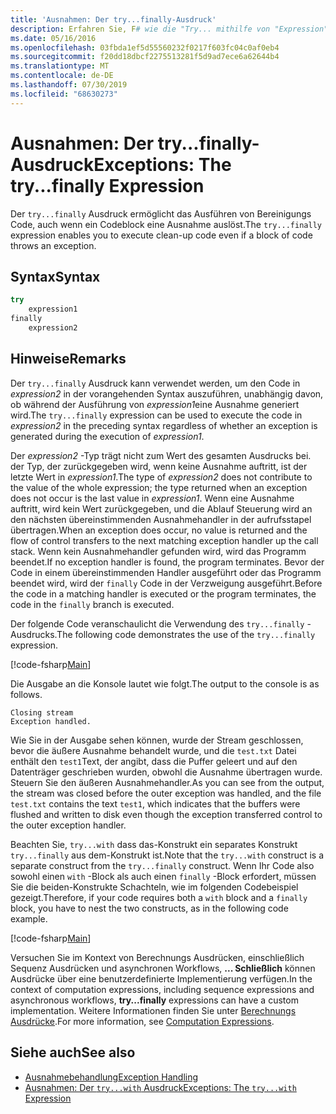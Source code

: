 ```yaml
---
title: 'Ausnahmen: Der try...finally-Ausdruck'
description: Erfahren Sie, F# wie die "Try... mithilfe von "Expression" können Sie auch dann Bereinigungs Code ausführen, wenn ein Codeblock eine Ausnahme auslöst.
ms.date: 05/16/2016
ms.openlocfilehash: 03fbda1ef5d55560232f0217f603fc04c0af0eb4
ms.sourcegitcommit: f20dd18dbcf2275513281f5d9ad7ece6a62644b4
ms.translationtype: MT
ms.contentlocale: de-DE
ms.lasthandoff: 07/30/2019
ms.locfileid: "68630273"
---
```

# <a name="exceptions-the-tryfinally-expression"></a><span data-ttu-id="6b1d4-103">Ausnahmen: Der try...finally-Ausdruck</span><span class="sxs-lookup"><span data-stu-id="6b1d4-103">Exceptions: The try...finally Expression</span></span>

<span data-ttu-id="6b1d4-104">Der `try...finally` Ausdruck ermöglicht das Ausführen von Bereinigungs Code, auch wenn ein Codeblock eine Ausnahme auslöst.</span><span class="sxs-lookup"><span data-stu-id="6b1d4-104">The `try...finally` expression enables you to execute clean-up code even if a block of code throws an exception.</span></span>

## <a name="syntax"></a><span data-ttu-id="6b1d4-105">Syntax</span><span class="sxs-lookup"><span data-stu-id="6b1d4-105">Syntax</span></span>

```fsharp
try
    expression1
finally
    expression2
```

## <a name="remarks"></a><span data-ttu-id="6b1d4-106">Hinweise</span><span class="sxs-lookup"><span data-stu-id="6b1d4-106">Remarks</span></span>

<span data-ttu-id="6b1d4-107">Der `try...finally` Ausdruck kann verwendet werden, um den Code in *expression2* in der vorangehenden Syntax auszuführen, unabhängig davon, ob während der Ausführung von *expression1*eine Ausnahme generiert wird.</span><span class="sxs-lookup"><span data-stu-id="6b1d4-107">The `try...finally` expression can be used to execute the code in *expression2* in the preceding syntax regardless of whether an exception is generated during the execution of *expression1*.</span></span>

<span data-ttu-id="6b1d4-108">Der *expression2* -Typ trägt nicht zum Wert des gesamten Ausdrucks bei. der Typ, der zurückgegeben wird, wenn keine Ausnahme auftritt, ist der letzte Wert in *expression1*.</span><span class="sxs-lookup"><span data-stu-id="6b1d4-108">The type of *expression2* does not contribute to the value of the whole expression; the type returned when an exception does not occur is the last value in *expression1*.</span></span> <span data-ttu-id="6b1d4-109">Wenn eine Ausnahme auftritt, wird kein Wert zurückgegeben, und die Ablauf Steuerung wird an den nächsten übereinstimmenden Ausnahmehandler in der aufrufsstapel übertragen.</span><span class="sxs-lookup"><span data-stu-id="6b1d4-109">When an exception does occur, no value is returned and the flow of control transfers to the next matching exception handler up the call stack.</span></span> <span data-ttu-id="6b1d4-110">Wenn kein Ausnahmehandler gefunden wird, wird das Programm beendet.</span><span class="sxs-lookup"><span data-stu-id="6b1d4-110">If no exception handler is found, the program terminates.</span></span> <span data-ttu-id="6b1d4-111">Bevor der Code in einem übereinstimmenden Handler ausgeführt oder das Programm beendet wird, wird der `finally` Code in der Verzweigung ausgeführt.</span><span class="sxs-lookup"><span data-stu-id="6b1d4-111">Before the code in a matching handler is executed or the program terminates, the code in the `finally` branch is executed.</span></span>

<span data-ttu-id="6b1d4-112">Der folgende Code veranschaulicht die Verwendung des `try...finally` -Ausdrucks.</span><span class="sxs-lookup"><span data-stu-id="6b1d4-112">The following code demonstrates the use of the `try...finally` expression.</span></span>

[!code-fsharp[Main](~/samples/snippets/fsharp/lang-ref-2/snippet5701.fs)]

<span data-ttu-id="6b1d4-113">Die Ausgabe an die Konsole lautet wie folgt.</span><span class="sxs-lookup"><span data-stu-id="6b1d4-113">The output to the console is as follows.</span></span>

```
Closing stream
Exception handled.
```

<span data-ttu-id="6b1d4-114">Wie Sie in der Ausgabe sehen können, wurde der Stream geschlossen, bevor die äußere Ausnahme behandelt wurde, und die `test.txt` Datei enthält den `test1`Text, der angibt, dass die Puffer geleert und auf den Datenträger geschrieben wurden, obwohl die Ausnahme übertragen wurde. Steuern Sie den äußeren Ausnahmehandler.</span><span class="sxs-lookup"><span data-stu-id="6b1d4-114">As you can see from the output, the stream was closed before the outer exception was handled, and the file `test.txt` contains the text `test1`, which indicates that the buffers were flushed and written to disk even though the exception transferred control to the outer exception handler.</span></span>

<span data-ttu-id="6b1d4-115">Beachten Sie, `try...with` dass das-Konstrukt ein separates Konstrukt `try...finally` aus dem-Konstrukt ist.</span><span class="sxs-lookup"><span data-stu-id="6b1d4-115">Note that the `try...with` construct is a separate construct from the `try...finally` construct.</span></span> <span data-ttu-id="6b1d4-116">Wenn Ihr Code also sowohl einen `with` -Block als auch einen `finally` -Block erfordert, müssen Sie die beiden-Konstrukte Schachteln, wie im folgenden Codebeispiel gezeigt.</span><span class="sxs-lookup"><span data-stu-id="6b1d4-116">Therefore, if your code requires both a `with` block and a `finally` block, you have to nest the two constructs, as in the following code example.</span></span>

[!code-fsharp[Main](~/samples/snippets/fsharp/lang-ref-2/snippet5702.fs)]

<span data-ttu-id="6b1d4-117">Versuchen Sie im Kontext von Berechnungs Ausdrücken, einschließlich Sequenz Ausdrücken und asynchronen Workflows, **... Schließlich** können Ausdrücke über eine benutzerdefinierte Implementierung verfügen.</span><span class="sxs-lookup"><span data-stu-id="6b1d4-117">In the context of computation expressions, including sequence expressions and asynchronous workflows, **try...finally** expressions can have a custom implementation.</span></span> <span data-ttu-id="6b1d4-118">Weitere Informationen finden Sie unter [Berechnungs Ausdrücke](../computation-expressions.md).</span><span class="sxs-lookup"><span data-stu-id="6b1d4-118">For more information, see [Computation Expressions](../computation-expressions.md).</span></span>

## <a name="see-also"></a><span data-ttu-id="6b1d4-119">Siehe auch</span><span class="sxs-lookup"><span data-stu-id="6b1d4-119">See also</span></span>

- [<span data-ttu-id="6b1d4-120">Ausnahmebehandlung</span><span class="sxs-lookup"><span data-stu-id="6b1d4-120">Exception Handling</span></span>](index.md)
- [<span data-ttu-id="6b1d4-121">Ausnahmen: Der `try...with` Ausdruck</span><span class="sxs-lookup"><span data-stu-id="6b1d4-121">Exceptions: The `try...with` Expression</span></span>](the-try-with-expression.md)
